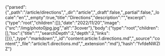 {"parsed":{"_path":"/article/directions","_dir":"article","_draft":false,"_partial":false,"_locale":"en","_empty":true,"title":"Directions","description":"","excerpt":{"type":"root","children":[]},"date":"2022/11/20","image":{"src":"/img/photo0jpg.jpg","alt":"3cover"},"body":{"type":"root","children":[],"toc":{"title":"","searchDepth":2,"depth":2,"links":[]}},"_type":"markdown","_id":"content:article:1.directions.md","_source":"content","_file":"article/1.directions.md","_extension":"md"},"hash":"fvfdeNWZlZ"}